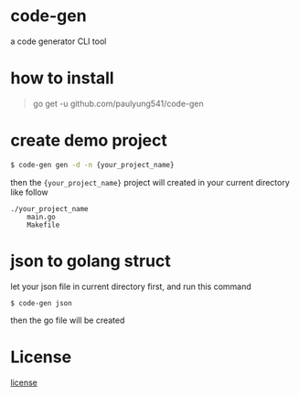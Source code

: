 # code-gen
a code generator CLI tool

# how to install
> go get -u github.com/paulyung541/code-gen

# create demo project
```bash
$ code-gen gen -d -n {your_project_name}
```
then the `{your_project_name}` project will created in your current directory like follow
```
./your_project_name
    main.go
    Makefile
```

# json to golang struct
let your json file in current directory first, and run this command
```shell
$ code-gen json
```
then the go file will be created

# License
[license](https://github.com/paulyung541/code-gen/blob/master/LICENSE)